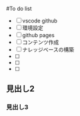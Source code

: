 #To do list


- [ ] vscode github
- [ ] 環境設定
- [ ] github pages
- [ ] コンテンツ作成
- [ ] ナレッジベースの構築
- [ ]
- [ ]
- [ ]

## 見出し2
### 見出し3